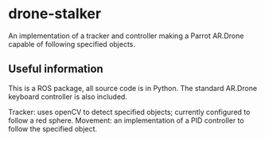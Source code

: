 # drone-stalker
An implementation of a tracker and controller making a Parrot AR.Drone capable of following specified objects.

Useful information
------------------
This is a ROS package, all source code is in Python. The standard AR.Drone keyboard controller is also included.

Tracker: uses openCV to detect specified objects; currently configured to follow a red sphere.
Movement: an implementation of a PID controller to follow the specified object.